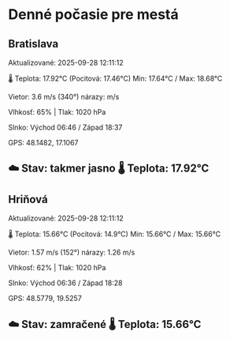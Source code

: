 ﻿# Denné počasie pre mestá

## Bratislava
Aktualizované: 2025-09-28 12:11:12

🌡️ Teplota: 17.92°C 
(Pocitová: 17.46°C)
Min: 17.64°C / Max: 18.68°C

Vietor: 3.6 m/s    (340°) 
nárazy:  m/s

Vlhkosť: 65% | Tlak: 1020 hPa

Slnko: Východ 06:46 / Západ 18:37

GPS: 48.1482, 17.1067

☁️ Stav: takmer jasno        🌡️ Teplota: 17.92°C
---

## Hriňová
Aktualizované: 2025-09-28 12:11:12

🌡️ Teplota: 15.66°C 
(Pocitová: 14.9°C)
Min: 15.66°C / Max: 15.66°C

Vietor: 1.57 m/s (152°)
nárazy: 1.26 m/s

Vlhkosť: 62% | Tlak: 1020 hPa

Slnko: Východ 06:36 / Západ 18:28

GPS: 48.5779, 19.5257

☁️ Stav: zamračené        🌡️ Teplota: 15.66°C
---

